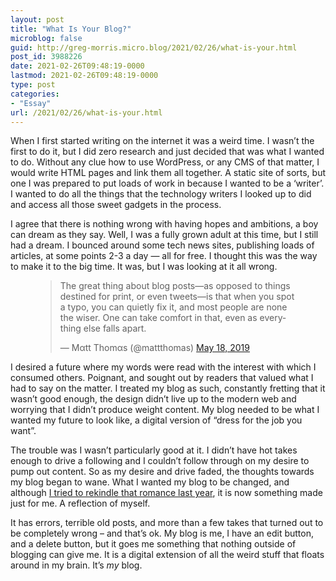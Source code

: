 ```yaml
---
layout: post
title: "What Is Your Blog?"
microblog: false
guid: http://greg-morris.micro.blog/2021/02/26/what-is-your.html
post_id: 3988226
date: 2021-02-26T09:48:19-0000
lastmod: 2021-02-26T09:48:19-0000
type: post
categories:
- "Essay"
url: /2021/02/26/what-is-your.html
---
```

<p>When I first started writing on the internet it was a weird time. I wasn’t the first to do it, but I did zero research and just decided that was what I wanted to do. Without any clue how to use WordPress, or any CMS of that matter, I would write HTML pages and link them all together. A static site of sorts, but one I was prepared to put loads of work in because I wanted to be a ‘writer’. I wanted to do all the things that the technology writers I looked up to did and access all those sweet gadgets in the process.</p><p>I agree that there is nothing wrong with having hopes and ambitions, a boy can dream as they say. Well, I was a fully grown adult at this time, but I still had a dream. I bounced around some tech news sites, publishing loads of articles, at some points 2-3 a day — all for free. I thought this was the way to make it to the big time. It was, but I was looking at it all wrong.</p><figure class="kg-card kg-embed-card"><blockquote class="twitter-tweet"><p lang="en" dir="ltr">The great thing about blog posts—as opposed to things destined for print, or even tweets—is that when you spot a typo, you can quietly fix it, and most people are none the wiser. One can take comfort in that, even as everything else falls apart.</p>— Mαtt Thomαs (@mattthomas) <a href="https://twitter.com/mattthomas/status/1129587879515185153?ref_src=twsrc%5Etfw">May 18, 2019</a></blockquote>

</figure><p>I desired a future where my words were read with the interest with which I consumed others. Poignant, and sought out by readers that valued what I had to say on the matter. I treated my blog as such, constantly fretting that it wasn’t good enough, the design didn’t live up to the modern web and worrying that I didn’t produce weight content. My blog needed to be what I wanted my future to look like, a digital version of “dress for the job you want”.</p><p>The trouble was I wasn’t particularly good at it. I didn’t have hot takes enough to drive a following and I couldn’t follow through on my desire to pump out content. So as my desire and drive faded, the thoughts towards my blog began to wane. What I wanted my blog to be changed, and although <a href="https://gregmorris.co.uk/asking-giving-and-blogging/">I tried to rekindle that romance last year</a>, it is now something made just for me. A reflection of myself.</p><p>It has errors, terrible old posts, and more than a few takes that turned out to be completely wrong – and that’s ok. My blog is me, I have an edit button, and a delete button, but it goes me something that nothing outside of blogging can give me. It is a digital extension of all the weird stuff that floats around in my brain. It’s <em>my</em> blog.</p>

